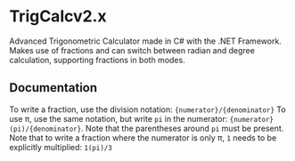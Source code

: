 # TrigCalcv2.x
Advanced Trigonometric Calculator made in C# with the .NET Framework. Makes use of fractions and can switch between radian and degree calculation, supporting fractions in both modes.

## Documentation
To write a fraction, use the division notation: `{numerator}/{denominator}`
To use π, use the same notation, but write `pi` in the numerator: `{numerator}(pi)/{denominator}`. Note that the parentheses around `pi` must be present.
Note that to write a fraction where the numerator is only π, `1` needs to be explicitly multiplied: `1(pi)/3`
